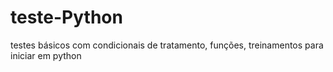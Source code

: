 # teste-Python
testes básicos com condicionais de tratamento, funções, treinamentos para iniciar em python
